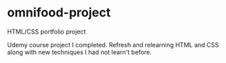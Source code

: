 # omnifood-project
HTML/CSS portfolio project 

Udemy course project I completed. Refresh and relearning HTML and CSS along with new techniques I had not learn't before.
